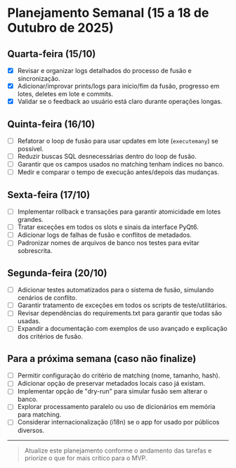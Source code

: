 

# Planejamento Semanal (15 a 18 de Outubro de 2025)

## Quarta-feira (15/10)
- [x] Revisar e organizar logs detalhados do processo de fusão e sincronização.
- [x] Adicionar/improvar prints/logs para início/fim da fusão, progresso em lotes, deletes em lote e commits.
- [x] Validar se o feedback ao usuário está claro durante operações longas.

## Quinta-feira (16/10)
- [ ] Refatorar o loop de fusão para usar updates em lote (`executemany`) se possível.
- [ ] Reduzir buscas SQL desnecessárias dentro do loop de fusão.
- [ ] Garantir que os campos usados no matching tenham índices no banco.
- [ ] Medir e comparar o tempo de execução antes/depois das mudanças.

## Sexta-feira (17/10)
- [ ] Implementar rollback e transações para garantir atomicidade em lotes grandes.
- [ ] Tratar exceções em todos os slots e sinais da interface PyQt6.
- [ ] Adicionar logs de falhas de fusão e conflitos de metadados.
- [ ] Padronizar nomes de arquivos de banco nos testes para evitar sobrescrita.

## Segunda-feira (20/10)
- [ ] Adicionar testes automatizados para o sistema de fusão, simulando cenários de conflito.
- [ ] Garantir tratamento de exceções em todos os scripts de teste/utilitários.
- [ ] Revisar dependências do requirements.txt para garantir que todas são usadas.
- [ ] Expandir a documentação com exemplos de uso avançado e explicação dos critérios de fusão.

## Para a próxima semana (caso não finalize)
- [ ] Permitir configuração do critério de matching (nome, tamanho, hash).
- [ ] Adicionar opção de preservar metadados locais caso já existam.
- [ ] Implementar opção de "dry-run" para simular fusão sem alterar o banco.
- [ ] Explorar processamento paralelo ou uso de dicionários em memória para matching.
- [ ] Considerar internacionalização (i18n) se o app for usado por públicos diversos.

---

> Atualize este planejamento conforme o andamento das tarefas e priorize o que for mais crítico para o MVP.
